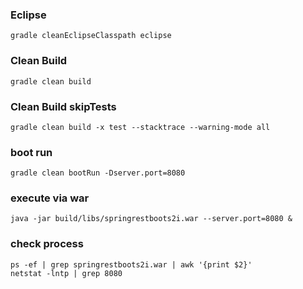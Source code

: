 ### Eclipse
`````
gradle cleanEclipseClasspath eclipse
`````

### Clean Build
`````
gradle clean build
`````


### Clean Build skipTests
`````
gradle clean build -x test --stacktrace --warning-mode all
`````

### boot run
`````
gradle clean bootRun -Dserver.port=8080
`````

### execute via war
`````
java -jar build/libs/springrestboots2i.war --server.port=8080 &
`````

### check process
`````
ps -ef | grep springrestboots2i.war | awk '{print $2}'
netstat -lntp | grep 8080
`````
